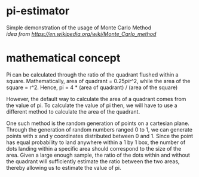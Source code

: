# pi-estimator
Simple demonstration of the usage of Monte Carlo Method  
_idea from https://en.wikipedia.org/wiki/Monte_Carlo_method_

# mathematical concept
Pi can be calculated through the ratio of the quadrant flushed within a square. 
Mathematically, area of quadrant = 0.25*pi*r^2, while the area of the square = r^2. 
Hence, pi = 4 * (area of quadrant) / (area of the square) 

However, the default way to calculate the area of a quadrant comes from the value of pi. To calculate the value of pi then, we will have to use a different method to calculate the area of the quadrant. 

One such method is the random generation of points on a cartesian plane. 
Through the generation of random numbers ranged 0 to 1, we can generate points with x and y coordinates distributed between 0 and 1.
Since the point has equal probability to land anywhere within a 1 by 1 box, the number of dots landing within a specific area should correspond to the size of the area. 
Given a large enough sample, the ratio of the dots within and without the quadrant will sufficiently estimate the ratio between the two areas, thereby allowing us to estimate the value of pi. 
